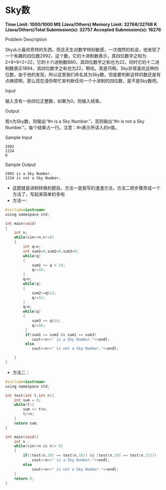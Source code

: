 # Sky数

**Time Limit: 1000/1000 MS (Java/Others)    Memory Limit: 32768/32768 K (Java/Others)Total Submission(s): 32757    Accepted Submission(s): 18276**

Problem Description

Sky从小喜欢奇特的东西，而且天生对数字特别敏感，一次偶然的机会，他发现了一个有趣的四位数2992，这个数，它的十进制数表示，其四位数字之和为2+9+9+2=22，它的十六进制数BB0，其四位数字之和也为22，同时它的十二进制数表示1894，其四位数字之和也为22，啊哈，真是巧啊。Sky非常喜欢这种四位数，由于他的发现，所以这里我们命名其为Sky数。但是要判断这样的数还是有点麻烦啊，那么现在请你帮忙来判断任何一个十进制的四位数，是不是Sky数吧。

 

Input

输入含有一些四位正整数，如果为0，则输入结束。

 

Output

若n为Sky数，则输出“#n is a Sky Number.”，否则输出“#n is not a Sky Number.”。每个结果占一行。注意：#n表示所读入的n值。

 

Sample Input

```
2992
1234
0
```

 

Sample Output

```
2992 is a Sky Number.
1234 is not a Sky Number.
```

- 这题就是进制转换的题目，方法一是我写的渣渣方法，方法二把步骤弄成一个方法了，写起来简单的多啦
- 方法一:

```c
#include<iostream>
using namespace std;

int main(void)
{
	int n;
	while(cin>>n,n!=0)
	{
		int q=n;
		int sum1=0,sum2=0,sum3=0;
		while(q)
		{
			sum1 += q % 10;
			q/=10;
		}
		q=n;
		while(q)
		{
			sum2+=q%12;
			q/=12;	
		}
		q=n;
		while(q)
		{
			sum3 += q%16;
			q/=16;
		 } 
		 if(sum1 == sum2 && sum1 == sum3)
		 	cout<<n<<" is a Sky Number."<<endl;
		 else
		 	cout<<n<<" is not a Sky Number."<<endl;

	}
}
```

- 方法二：

```c
#include<iostream>
using namespace std;

int test(int t,int n){
	int sum = 0;
	while(t){
		sum += t%n;
		t/=n;
	}
	return sum;
}

int main(void){
	int n ;
	while(cin>>n && n!= 0)
	{
		if((test(n,10) == test(n,16)) && (test(n,10) == test(n,12)))
			cout<<n<<" is a Sky Number."<<endl;
		else
			cout<<n<<" is not a Sky Number."<<endl; 
	}
	return 0;
}
```

